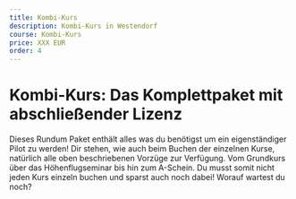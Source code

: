 ```yaml
---
title: Kombi-Kurs
description: Kombi-Kurs in Westendorf
course: Kombi-Kurs
price: XXX EUR
order: 4
---
```


# Kombi-Kurs: Das Komplettpaket mit abschließender Lizenz

Dieses Rundum Paket enthält alles was du benötigst um ein eigenständiger Pilot zu werden! Dir stehen, wie auch beim Buchen der einzelnen Kurse, natürlich alle oben beschriebenen Vorzüge zur Verfügung. Vom Grundkurs über das Höhenflugseminar bis hin zum A-Schein. Du musst somit nicht jeden Kurs einzeln buchen und sparst auch noch dabei! 
Worauf wartest du noch?
